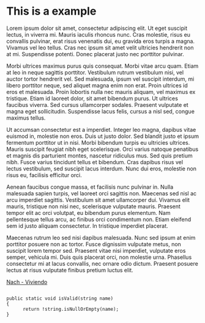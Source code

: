# This is a example
Lorem ipsum dolor sit amet, consectetur adipiscing elit. Ut eget suscipit lectus, in viverra mi. Mauris iaculis rhoncus nunc. Cras molestie, risus eu convallis pulvinar, erat risus venenatis dui, eu gravida eros turpis a magna. Vivamus vel leo tellus. Cras nec ipsum sit amet velit ultricies hendrerit non at mi. Suspendisse potenti. Donec placerat justo nec porttitor pulvinar.

Morbi ultrices maximus purus quis consequat. Morbi vitae arcu quam. Etiam at leo in neque sagittis porttitor. Vestibulum rutrum vestibulum nisi, vel auctor tortor hendrerit vel. Sed malesuada, ipsum vel suscipit interdum, mi libero porttitor neque, sed aliquet magna enim non erat. Proin ultrices id eros et malesuada. Proin lobortis nulla nec mauris aliquam, vel maximus ex tristique. Etiam id laoreet dolor, sit amet bibendum purus. Ut ultrices faucibus viverra. Sed cursus ullamcorper sodales. Praesent vulputate et magna eget sollicitudin. Suspendisse lacus felis, cursus a nisl sed, congue maximus tellus.

Ut accumsan consectetur est a imperdiet. Integer leo magna, dapibus vitae euismod in, molestie non eros. Duis ut justo dolor. Sed blandit justo et ipsum fermentum porttitor ut in nisi. Morbi bibendum turpis eu ultricies ultrices. Mauris suscipit feugiat nibh eget scelerisque. Orci varius natoque penatibus et magnis dis parturient montes, nascetur ridiculus mus. Sed quis pretium nibh. Fusce varius tincidunt tellus et bibendum. Cras dapibus risus vel lectus vestibulum, sed suscipit lacus interdum. Nunc dui eros, molestie non risus eu, facilisis efficitur orci.

Aenean faucibus congue massa, et facilisis nunc pulvinar in. Nulla malesuada sapien turpis, vel laoreet orci sagittis non. Maecenas sed nisl ac arcu imperdiet sagittis. Vestibulum sit amet ullamcorper dui. Vivamus elit mauris, tristique non nisi nec, scelerisque vulputate mauris. Praesent tempor elit ac orci volutpat, eu bibendum purus elementum. Nam pellentesque tellus arcu, ac finibus orci condimentum non. Etiam eleifend sem id justo aliquam consectetur. In tristique imperdiet placerat.

Maecenas rutrum leo sed nisi dapibus malesuada. Nunc sed ipsum at enim porttitor posuere non ac tortor. Fusce dignissim vulputate metus, non suscipit lorem tempor sed. Praesent vitae nisi imperdiet, vulputate eros semper, vehicula mi. Duis quis placerat orci, non molestie urna. Phasellus consectetur mi at lacus convallis, nec ornare odio dictum. Praesent posuere lectus at risus vulputate finibus pretium luctus elit.

[Nach - Viviendo](https://www.youtube.com/watch?v=AtaE1BpbZKc)

```

public static void isValid(string name)
{
      return !string.isNullOrEmpty(name);
}

```

